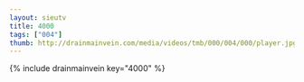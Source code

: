 ```yaml
--- 
layout: sieutv
title: 4000
tags: ["004"]
thumb: http://drainmainvein.com/media/videos/tmb/000/004/000/player.jpg
---
```

{% include drainmainvein key="4000" %} 
